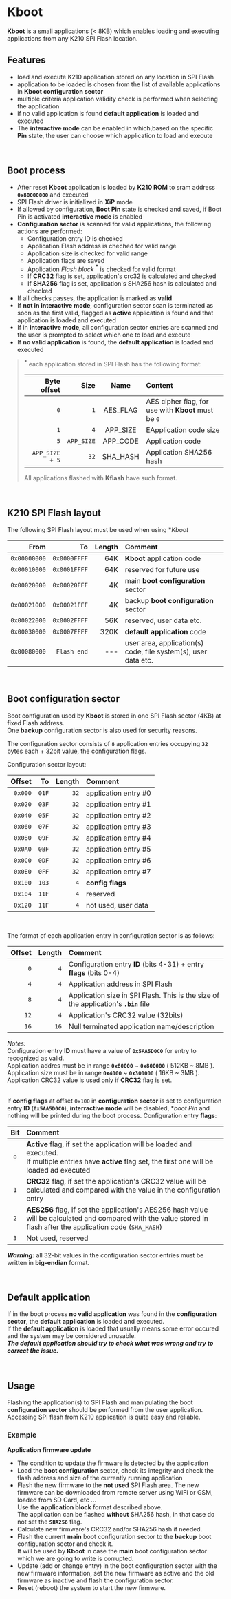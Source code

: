 # Kboot

**Kboot** is a small applications (< 8KB) which enables loading and executing applications from any K210 SPI Flash location.

## Features

* load and execute K210 application stored on any location in SPI Flash
* application to be loaded is chosen from the list of available applications in **Kboot configuration sector**
* multiple criteria application validity check is performed when selecting the application
* if no valid application is found **default application** is loaded and executed
* The **interactive mode** can be enabled in which,based on the specific **Pin** state, the user can choose which application to load and execute
<br>

## Boot process

* After reset **Kboot** application is loaded by **K210 ROM** to sram address **`0x80000000`** and executed
* SPI Flash driver is initialized in **XiP** mode
* If allowed by configuration, **Boot Pin** state is checked and saved, if Boot Pin is activated **interactive mode** is enabled
* **Configuration sector** is scanned for valid applications, the following actions are performed:
  * Configuration entry ID is checked
  * Application Flash address is cheched for valid range
  * Application size is checked for valid range
  * Application flags are saved
  * Application _Flash block_ **<sup>*</sup>** is checked for valid format
  * If **CRC32** flag is set, application's crc32 is calculated and checked
  * If **SHA256** flag is set, application's SHA256 hash is calculated and checked
* If all checks passes, the application is marked as **valid**
* If **not in interactive mode**, configuration sector scan is terminated as soon as the first valid, flagged as **active** application is found and that application is loaded and executed
* If in **interactive mode**, all configuration sector entries are scanned and the user is prompted to select which one to load and execute
* If **no valid application** is found, the **default application** is loaded and executed

> **<sup>*</sup>** each application stored in SPI Flash has the following format:
>
> | Byte offset | Size | Name | Content |
> | ---: | ---: | :---: | :--- |
> | `0` | `1` | AES_FLAG | AES cipher flag, for use with **Kboot** must be `0` |
> | `1` | `4` | APP_SIZE | EApplication code size |
> | `5` | `APP_SIZE` | APP_CODE | Application code |
> | `APP_SIZE + 5` | `32` | SHA_HASH | Application SHA256 hash |
>
> All applications flashed with **Kflash** have such format.

<br>

## K210 SPI Flash layout

The following SPI Flash layout must be used when using **Kboot*

| From | To | Length | Comment |
| ---: | ---: | ---: | :--- |
| `0x00000000` | `0x0000FFFF` | 64K | **Kboot** application code |
| `0x00010000` | `0x0001FFFF` | 64K | reserved for future use |
| `0x00020000` | `0x00020FFF` | 4K | main **boot configuration** sector |
| `0x00021000` | `0x00021FFF` | 4K | backup **boot configuration** sector |
| `0x00022000` | `0x0002FFFF` | 56K | reserved, user data etc. |
| `0x00030000` | `0x0007FFFF` | 320K | **default application** code |
| `0x00080000` | `Flash end` | --- | user area, application(s) code, file system(s), user data etc. |

<br>

## **Boot configuration** sector

Boot configuration used by **Kboot** is stored in one SPI Flash sector (4KB) at fixed Flash address.<br>
One **backup** configuration sector is also used for security reasons.<br>

The configuration sector consists of **`8`** application entries occupying **`32`** bytes each + 32bit value, the configuration flags.<br>

Configuration sector layout:

| Offset | To | Length | Comment |
| ---: | ---: | ---: | :--- |
| `0x000` | `01F` | `32` | application entry #0 |
| `0x020` | `03F` | `32` | application entry #1 |
| `0x040` | `05F` | `32` | application entry #2 |
| `0x060` | `07F` | `32` | application entry #3 |
| `0x080` | `09F` | `32` | application entry #4 |
| `0x0A0` | `0BF` | `32` | application entry #5 |
| `0x0C0` | `0DF` | `32` | application entry #6 |
| `0x0E0` | `0FF` | `32` | application entry #7 |
| `0x100` | `103` | `4` | **config flags** |
| `0x104` | `11F` | `4` | reserved |
| `0x120` | `11F` | `4` | not used, user data |
<br>

The format of each application entry in configuration sector is as follows:

| Offset | Length | Comment |
| ---: | ---: | :--- |
| `0` | `4` | Configuration entry **ID** (bits 4-31) + entry **flags** (bits 0-4) |
| `4` | `4` | Application address in SPI Flash |
| `8` | `4` | Application size in SPI Flash. This is the size of the application's **`.bin`** file |
| `12` | `4` | Application's CRC32 value (32bits) |
| `16` | `16` | Null terminated application name/description |

_Notes:_<br>
Configuration entry **ID** must have a value of **`0x5AA5D0C0`** for entry to recognized as valid.<br>
Application addres must be in range **`0x80000`** ~ **`0x800000`** ( 512KB ~ 8MB ).<br>
Application size must be in range **`0x4000`** ~ **`0x300000`** ( 16KB ~ 3MB ).<br>
Application CRC32 value is used only if **CRC32** flag is set.<br><br>

If **config flags** at offset `0x100` in **configuration sector** is set to configuration entry **ID** (**`0x5AA5D0C0`**), **interractive mode** will be disabled, **boot Pin* and nothing will be printed during the boot process.
Configuration entry **flags**:

| Bit | Comment |
| :---: | :--- |
| `0` | **Active** flag, if set the application will be loaded and executed.<br>If multiple entries have **active** flag set, the first one will be loaded ad executed |
| `1` | **CRC32** flag, if set the application's CRC32 value will be calculated and compared with the value in the configuration entry |
| `2` | **AES256** flag, if set the application's AES256 hash value will be calculated and compared with the value stored in flash after the application code (`SHA_HASH`) |
| `3` | Not used, reserved |

**_Warning:_** all 32-bit values in the configuration sector entries must be written in **big-endian** format.

<br>

## Default application

If in the boot process **no valid application** was found in the **configuration sector**, the **default application** is loaded and executed.<br>
If the **default application** is loaded that usually means some error occured and the system may be considered unusable.<br>
**_The default application should try to check what was wrong and try to correct the issue._**

<br>

## Usage

Flashing the application(s) to SPI Flash and manipulating the boot **configuration sector** should be performed from the user application.<br>
Accessing SPI flash from K210 application is quite easy and reliable.



### Example

**Application firmware update**

* The condition to update the firmware is detected by the application
* Load the **boot configuration** sector, check its integrity and check the flash address and size of the currently running application
* Flash the new firmware to the **not used** SPI Flash area. The new firmware can be downloaded from remote server using WiFi or GSM, loaded from SD Card, etc ...<br>Use the **application block** format described above.<br>The application can be flashed **without** SHA256 hash, in that case do not set the **`SHA256`** flag.
* Calculate new firmware's CRC32 and/or SHA256 hash if needed.
* Flash the current **main** boot configuration sector to the **backup** boot configuration sector and check it.<br>It will be used by **Kboot** in case the **main** boot configuration sector which we are going to write is corrupted.
* Update (add or change entry) in the boot configuration sector with the new firmware information, set the new firmware as active and the old firmware as inactive and flash the configuration sector.
* Reset (reboot) the system to start the new firmware.

